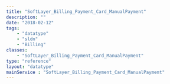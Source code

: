 ```yaml
---
title: "SoftLayer_Billing_Payment_Card_ManualPayment"
description: ""
date: "2018-02-12"
tags:
    - "datatype"
    - "sldn"
    - "Billing"
classes:
    - "SoftLayer_Billing_Payment_Card_ManualPayment"
type: "reference"
layout: "datatype"
mainService : "SoftLayer_Billing_Payment_Card_ManualPayment"
---
```

